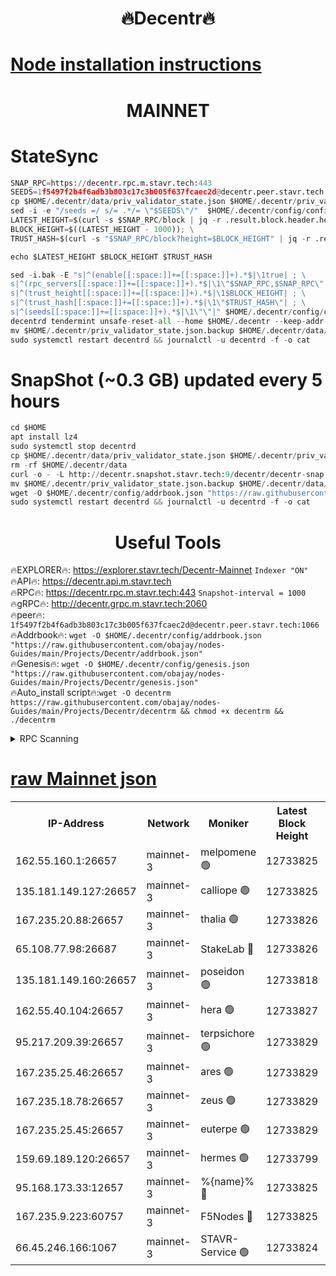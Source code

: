 <h1 align="center"> 🔥Decentr🔥</h1>

[Node installation instructions](https://github.com/obajay/nodes-Guides/tree/main/Projects/Decentr)
=
<h1 align="center"> MAINNET</h1>

# StateSync
```python
SNAP_RPC=https://decentr.rpc.m.stavr.tech:443
SEEDS=1f5497f2b4f6adb3b803c17c3b005f637fcaec2d@decentr.peer.stavr.tech:1066
cp $HOME/.decentr/data/priv_validator_state.json $HOME/.decentr/priv_validator_state.json.backup
sed -i -e "/seeds =/ s/= .*/= \"$SEEDS\"/"  $HOME/.decentr/config/config.toml
LATEST_HEIGHT=$(curl -s $SNAP_RPC/block | jq -r .result.block.header.height); \
BLOCK_HEIGHT=$((LATEST_HEIGHT - 1000)); \
TRUST_HASH=$(curl -s "$SNAP_RPC/block?height=$BLOCK_HEIGHT" | jq -r .result.block_id.hash)

echo $LATEST_HEIGHT $BLOCK_HEIGHT $TRUST_HASH

sed -i.bak -E "s|^(enable[[:space:]]+=[[:space:]]+).*$|\1true| ; \
s|^(rpc_servers[[:space:]]+=[[:space:]]+).*$|\1\"$SNAP_RPC,$SNAP_RPC\"| ; \
s|^(trust_height[[:space:]]+=[[:space:]]+).*$|\1$BLOCK_HEIGHT| ; \
s|^(trust_hash[[:space:]]+=[[:space:]]+).*$|\1\"$TRUST_HASH\"| ; \
s|^(seeds[[:space:]]+=[[:space:]]+).*$|\1\"\"|" $HOME/.decentr/config/config.toml
decentrd tendermint unsafe-reset-all --home $HOME/.decentr --keep-addr-book
mv $HOME/.decentr/priv_validator_state.json.backup $HOME/.decentr/data/priv_validator_state.json
sudo systemctl restart decentrd && journalctl -u decentrd -f -o cat
```
# SnapShot (~0.3 GB) updated every 5 hours
```python
cd $HOME
apt install lz4
sudo systemctl stop decentrd
cp $HOME/.decentr/data/priv_validator_state.json $HOME/.decentr/priv_validator_state.json.backup
rm -rf $HOME/.decentr/data
curl -o - -L http://decentr.snapshot.stavr.tech:9/decentr/decentr-snap.tar.lz4 | lz4 -c -d - | tar -x -C $HOME/.decentr --strip-components 2
mv $HOME/.decentr/priv_validator_state.json.backup $HOME/.decentr/data/priv_validator_state.json
wget -O $HOME/.decentr/config/addrbook.json "https://raw.githubusercontent.com/obajay/nodes-Guides/main/Projects/Decentr/addrbook.json"
sudo systemctl restart decentrd && journalctl -u decentrd -f -o cat
```

 <h1 align="center"> Useful Tools</h1>

🔥EXPLORER🔥:     https://explorer.stavr.tech/Decentr-Mainnet        `Indexer "ON"` \
🔥API🔥:          https://decentr.api.m.stavr.tech \
🔥RPC🔥:          https://decentr.rpc.m.stavr.tech:443              `Snapshot-interval = 1000` \
🔥gRPC🔥:         http://decentr.grpc.m.stavr.tech:2060 \
🔥peer🔥:         `1f5497f2b4f6adb3b803c17c3b005f637fcaec2d@decentr.peer.stavr.tech:1066` \
🔥Addrbook🔥:  `wget -O $HOME/.decentr/config/addrbook.json "https://raw.githubusercontent.com/obajay/nodes-Guides/main/Projects/Decentr/addrbook.json"` \
🔥Genesis🔥:  `wget -O $HOME/.decentr/config/genesis.json "https://raw.githubusercontent.com/obajay/nodes-Guides/main/Projects/Decentr/genesis.json"` \
🔥Auto_install script🔥:`wget -O decentrm https://raw.githubusercontent.com/obajay/nodes-Guides/main/Projects/Decentr/decentrm && chmod +x decentrm && ./decentrm`

<details>
<summary>RPC Scanning</summary>

<h2 align="center"> We scan nodes in real time every 4 hours. And we provide the final result of RPC endpoints.
We cannot influence the operation of these nodes in any way. </h2>


```python
If Voting Power is higher than 0 --> then the Node is a validator of the network and may be subject to attack and be a potential threat to the chain.
```
```python
We marked such validators with a red symbol
```

</details>

[raw Mainnet json](https://rpc-check.decentrm.stavr.tech/decentrm/rpc-decentrm-result.json)
=



<table><tr><th>IP-Address</th><th>Network</th><th>Moniker</th><th>Latest Block Height</th><th>Earliest Block Height</th><th>Catching Up</th><th>Tx Index</th><th>Voting Power</th><th>Scan Time</th></tr><tr><td>162.55.160.1:26657</td><td>mainnet-3</td><td>melpomene 🟢</td><td>12733825</td><td>1688950</td><td>False</td><td>on</td><td>0</td><td>2024-02-04T07:19:31.181663070UTC</td></tr><tr><td>135.181.149.127:26657</td><td>mainnet-3</td><td>calliope 🟢</td><td>12733825</td><td>1688950</td><td>False</td><td>on</td><td>0</td><td>2024-02-04T07:19:33.547372790UTC</td></tr><tr><td>167.235.20.88:26657</td><td>mainnet-3</td><td>thalia 🟢</td><td>12733826</td><td>1688950</td><td>False</td><td>on</td><td>0</td><td>2024-02-04T07:19:39.553260962UTC</td></tr><tr><td>65.108.77.98:26687</td><td>mainnet-3</td><td>StakeLab 🔴</td><td>12733826</td><td>1688950</td><td>False</td><td>on</td><td>5657132</td><td>2024-02-04T07:19:39.922128803UTC</td></tr><tr><td>135.181.149.160:26657</td><td>mainnet-3</td><td>poseidon 🟢</td><td>12733818</td><td>1688950</td><td>False</td><td>on</td><td>0</td><td>2024-02-04T07:19:44.614448470UTC</td></tr><tr><td>162.55.40.104:26657</td><td>mainnet-3</td><td>hera 🟢</td><td>12733827</td><td>1688950</td><td>False</td><td>on</td><td>0</td><td>2024-02-04T07:19:46.985108315UTC</td></tr><tr><td>95.217.209.39:26657</td><td>mainnet-3</td><td>terpsichore 🟢</td><td>12733829</td><td>1688950</td><td>False</td><td>on</td><td>0</td><td>2024-02-04T07:19:53.599940767UTC</td></tr><tr><td>167.235.25.46:26657</td><td>mainnet-3</td><td>ares 🟢</td><td>12733829</td><td>1688950</td><td>False</td><td>on</td><td>0</td><td>2024-02-04T07:19:55.856111915UTC</td></tr><tr><td>167.235.18.78:26657</td><td>mainnet-3</td><td>zeus 🟢</td><td>12733829</td><td>1688950</td><td>False</td><td>on</td><td>0</td><td>2024-02-04T07:19:58.143983346UTC</td></tr><tr><td>167.235.25.45:26657</td><td>mainnet-3</td><td>euterpe 🟢</td><td>12733829</td><td>1688950</td><td>False</td><td>on</td><td>0</td><td>2024-02-04T07:19:58.369901464UTC</td></tr><tr><td>159.69.189.120:26657</td><td>mainnet-3</td><td>hermes 🟢</td><td>12733799</td><td>1688950</td><td>False</td><td>on</td><td>0</td><td>2024-02-04T07:20:00.717249506UTC</td></tr><tr><td>95.168.173.33:12657</td><td>mainnet-3</td><td>%{name}% 🔴</td><td>12733825</td><td>8964001</td><td>False</td><td>on</td><td>4263077</td><td>2024-02-04T07:19:34.875555740UTC</td></tr><tr><td>167.235.9.223:60757</td><td>mainnet-3</td><td>F5Nodes 🔴</td><td>12733825</td><td>12380001</td><td>False</td><td>off</td><td>562</td><td>2024-02-04T07:19:35.144620691UTC</td></tr><tr><td>66.45.246.166:1067</td><td>mainnet-3</td><td>STAVR-Service 🟢</td><td>12733824</td><td>12732001</td><td>False</td><td>on</td><td>0</td><td>2024-02-04T07:19:34.279387808UTC</td></tr></table>
